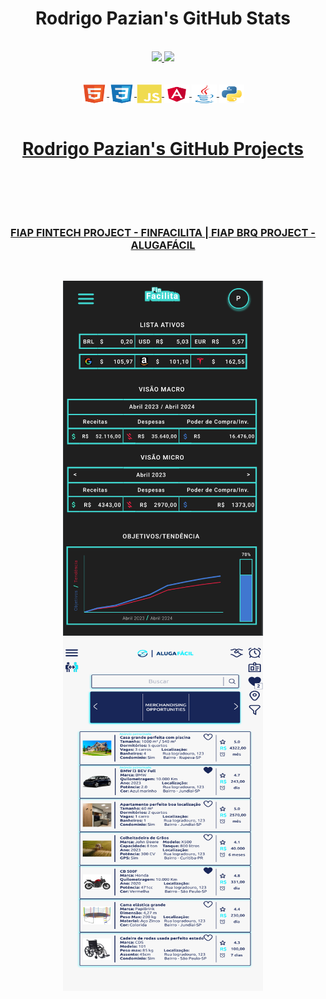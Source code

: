 <h1 align="center">
   Rodrigo Pazian's GitHub Stats
</h1>

<br>

<div align="center">
  <a href="https://github.com/rodrigopazian/github-readme-stats">
  <img height="200em" src="https://github-readme-stats.vercel.app/api?username=rodrigopazian&theme=cobalt&show_icons=true"/>
  <img height="200em" src="https://github-readme-stats.vercel.app/api/top-langs/?username=rodrigopazian&layout=compact&langs_count=16&theme=cobalt"/>  
</div>

<br>

<div align="center" style="display: inline_block"><br>
  <img align="center" alt="RP-HTML" height="30" width="40" src="https://raw.githubusercontent.com/devicons/devicon/master/icons/html5/html5-original.svg">
  <img align="center" alt="RP-CSS" height="30" width="40" src="https://raw.githubusercontent.com/devicons/devicon/master/icons/css3/css3-original.svg">
  <img align="center" alt="RP-Js" height="30" width="40" src="https://raw.githubusercontent.com/devicons/devicon/master/icons/javascript/javascript-plain.svg">
  <img align="center" alt="RP-Js" height="30" width="40" src="https://raw.githubusercontent.com/devicons/devicon/master/icons/angular/angular-original.svg">
  <img align="center" alt="RP-Js" height="30" width="40" src="https://raw.githubusercontent.com/devicons/devicon/master/icons/java/java-original.svg">
  <img align="center" alt="RP-Python" height="30" width="40" src="https://raw.githubusercontent.com/devicons/devicon/master/icons/python/python-original.svg">
</div>

<br>

<h1 align="center">
  Rodrigo Pazian's GitHub Projects
</h1>

<br><br>


<div align="center" style="display: inline_block"><br>
   
   <h3 align="center" width="50">FIAP FINTECH PROJECT - FINFACILITA | FIAP BRQ PROJECT - ALUGAFÁCIL</h3>
   
   
</div>

<div align="center"  style="display: inline_block"><br>

   <a href="https://github.com/rodrigopazian/Projeto-FIAP-Fintech-99583"><img  align="center" alt="RP-Js" height="568" width="320" margin="10px" src="images/Finfacilita.png" height="300px"></a>
   <a href="https://github.com/rodrigopazian/Challenge-BRQ-FIAP-AlugaFacil"><img  align="center" alt="RP-Js" height="568" width="320" margin="10px" src="images/Alugafacil.png" height="400px"></a>
   
</div>


